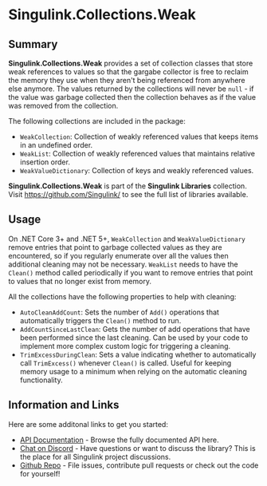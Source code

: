 <div class="article">

# Singulink.Collections.Weak

## Summary

**Singulink.Collections.Weak** provides a set of collection classes that store weak references to values so that the gargabe collector is free to reclaim the memory they use when they aren't being referenced from anywhere else anymore. The values returned by the collections will never be `null` - if the value was garbage collected then the collection behaves as if the value was removed from the collection.

The following collections are included in the package:
- `WeakCollection`: Collection of weakly referenced values that keeps items in an undefined order.
- `WeakList`: Collection of weakly referenced values that maintains relative insertion order.
- `WeakValueDictionary`: Collection of keys and weakly referenced values.

**Singulink.Collections.Weak** is part of the **Singulink Libraries** collection. Visit https://github.com/Singulink/ to see the full list of libraries available.

## Usage

On .NET Core 3+ and .NET 5+, `WeakCollection` and `WeakValueDictionary` remove entries that point to garbage collected values as they are encountered, so if you regularly enumerate over all the values then additional cleaning may not be necessary. `WeakList` needs to have the `Clean()` method called periodically if you want to remove entries that point to values that no longer exist from memory.

All the collections have the following properties to help with cleaning:
- `AutoCleanAddCount`: Sets the number of `Add()` operations that automatically triggers the `Clean()` method to run.
- `AddCountSinceLastClean`: Gets the number of add operations that have been performed since the last cleaning. Can be used by your code to implement more complex custom logic for triggering a cleaning.
- `TrimExcessDuringClean`: Sets a value indicating whether to automatically call `TrimExcess()` whenever `Clean()` is called. Useful for keeping memory usage to a minimum when relying on the automatic cleaning functionality.

## Information and Links

Here are some additonal links to get you started:

- [API Documentation](api/index.md) - Browse the fully documented API here.
- [Chat on Discord](https://discord.gg/EkQhJFsBu6) - Have questions or want to discuss the library? This is the place for all Singulink project discussions.
- [Github Repo](https://github.com/Singulink/Singulink.Collections.Weak) - File issues, contribute pull requests or check out the code for yourself!

</div>